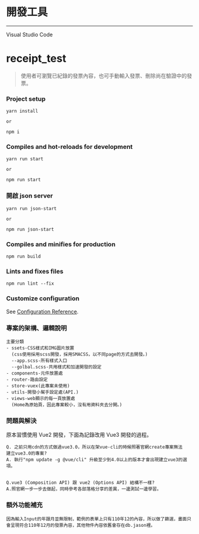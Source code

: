 # 開發工具

---

Visual Studio Code

# receipt_test

> 使用者可瀏覽已紀錄的發票內容，也可手動輸入發票、刪除尚在驗證中的發票。

### Project setup

```
yarn install

or

npm i
```

### Compiles and hot-reloads for development

```
yarn run start

or

npm run start
```

### 開啟 json server

```
yarn run json-start

or

npm run json-start
```

### Compiles and minifies for production

```
npm run build
```

### Lints and fixes files

```
npm run lint --fix
```

### Customize configuration

See [Configuration Reference](https://cli.vuejs.org/config/).

### 專案的架構、邏輯說明

```
主要分類
- ssets-CSS樣式和IMG圖片放置
  (css使用採用scss開發，採用SMACSS，以不同page的方式去開發。)
  --app.scss-所有樣式入口
  --golbal.scss-共用樣式和加速開發的設定
- components-元件放置處
- router-路由設定
- store-vuex(此專案未使用)
- utils-開發小幫手設定處(API.)
- views-web顯示的每一頁放置處
  (Home為原始頁，因此專案較小，沒有用資料夾去分開。)
```

### 問題與解決

原本習慣使用 Vue2 開發，下面為記錄改用 Vue3 開發的過程。

```
Q. 之前只用cdn的方式做過vue3.0，所以在架vue-cli的時候照著官網create專案無法
建立vue3.0的專案?
A. 執行"npm update -g @vue/cli" 升級至少到4.0以上的版本才會出現建立vue3的選項。


Q.vue3 (Composition API) 跟 vue2 (Options API) 結構不一樣?
A.照官網一步一步去做起，同時參考各部落格分享的差異，一邊測試一邊學習。
```

### 額外功能補充
```
因為輸入Input的年跟月並無限制，範例的表單上只有110年12的內容，所以做了篩選，畫面只會呈現符合110年12月的發票內容，其他物件內容依舊會存在db.jason裡。
```
